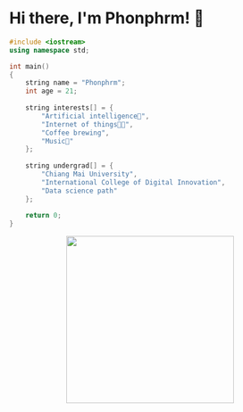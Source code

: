 # Hi there, I'm Phonphrm! 👋

```c++
#include <iostream>
using namespace std;

int main()
{
    string name = "Phonphrm";
    int age = 21;
    
    string interests[] = {
        "Artificial intelligence🤖",
        "Internet of things👨‍💻",
        "Coffee brewing",
        "Music🎵"
    };
    
    string undergrad[] = {
        "Chiang Mai University",
        "International College of Digital Innovation",
        "Data science path"
    };
    
    return 0;
}
```

<div id="header" align="center">
  <img src="https://c.tenor.com/GfSX-u7VGM4AAAAC/coding.gif" width="300"/>
</div>

